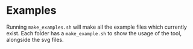 # Examples

Running `make_examples.sh` will make all the example files which currently exist.
Each folder has a `make_example.sh` to show the usage of the tool, alongside 
the svg files.
